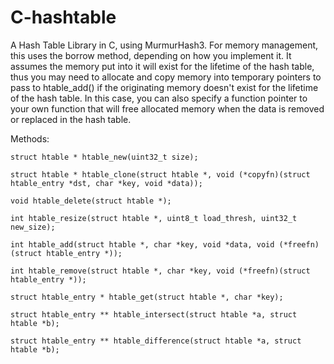 C-hashtable
===========

A Hash Table Library in C, using MurmurHash3. For memory management, this uses the borrow method, depending on how you implement it. It assumes the memory put into it will exist for the lifetime of the hash table, thus you may need to allocate and copy memory into temporary pointers to pass to htable_add() if the originating memory doesn't exist for the lifetime of the hash table. In this case, you can also specify a function pointer to your own function that will free allocated memory when the data is removed or replaced in the hash table.

Methods:

	struct htable * htable_new(uint32_t size);

	struct htable * htable_clone(struct htable *, void (*copyfn)(struct htable_entry *dst, char *key, void *data));

	void htable_delete(struct htable *);

	int htable_resize(struct htable *, uint8_t load_thresh, uint32_t new_size);

	int htable_add(struct htable *, char *key, void *data, void (*freefn)(struct htable_entry *));

	int htable_remove(struct htable *, char *key, void (*freefn)(struct htable_entry *));

	struct htable_entry * htable_get(struct htable *, char *key);

	struct htable_entry ** htable_intersect(struct htable *a, struct htable *b);

	struct htable_entry ** htable_difference(struct htable *a, struct htable *b);


